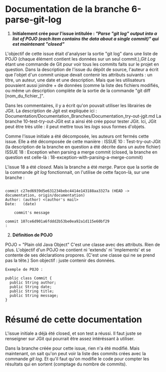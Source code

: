 # Documentation de la branche 6-parse-git-log

1. **Initialement crée pour l'issue intitulée : _"Parse "git log" output into a list of POJO (each item contains the data about a single commit)" qui est maintenant "closed"_**

L'objectif de cette issue était d'analyser la sortie "git log" dans une liste de POJO (chaque élément contient les données sur un seul commit.),_Git Log_ étant une commande de Git pour voir tous les commits faits sur le projet en question.
Dans la description de l'issue du dépôt de source, l'auteur a écrit que l'objet d'un commit unique devait contenir les attributs suivants : un titre, un auteur, une date et une description. Mais que les utilisateurs pouvaient aussi joindre + de données (comme la liste des fichiers modifiés, ou même un description complète de la sortie de la commande "git diff [nom_du_fichier_]".

Dans les commentaires, il y a écrit qu'on pouvait utiliser les librairies de JGit.
La description de Jgit est expliquée ici : Documentation/Documentation_Branches/Documentation_try-out-jgit.md
La branche 10-test-try-out-JGit est a ainsi été crée ppour tester JGit.
Ici, JGit peut être très utile : il peut mettre tous les _logs_ sous formes d'objets.

Comme l'issue initiale a été décomposée, les auteurs ont fermés cette issue.
Elle a été décomposée de cette manière :
ISSUE 10 : Test-try-out-JGit (la description de la branche en question a été décrite dans un autre fichier)
ISSUE 18 : Exception when parsing a merge commit (closed, la branche en question est celle-là : 18-exception-with-parsing-a-merge-commit)

L'issue 18 a été _closed_. Mais la branche a été _merge_.
Parce que la sortie de la commande _git log_ fonctionnait, on l'utilise de cette façon-là, sur une branche :

```$ git log

commit c27ed6939d5e631234bebc4414e143188aa3327a (HEAD -> documentation, origin/documentation)
Author: (author) <(author's mail>
Date:   (date)

    commit's message

commit 107ce6d901a6fddd2b53be0ea92a1d115e60bf29
:

```

2. **Définition de POJO**

POJO = "Plain old Java Object"
C'est une classe avec des attributs. Rien de plus. L'objectif d'un POJO ne contient ni 'extends' ni 'implements' et se contente de ses déclarations propores. (C'est une classe qui ne se prend pas la tête.) Son objectif : juste contenir des données.

```
Exemple de POJO : 

public class Commit {
  public String author;
  public String date;
  public String title;
  public String message;
}

```

# Résumé de cette documentation
L'issue initiale a déjà été closed, et son test a réussi.
Il faut juste se renseigner sur JGit qui pourrait être assez intéréssant à utiliser.

Dans la branche créée pour cette issue, rien n'a été modifié. Mais maintenant, on sait qu'on peut voir la liste des commits crées avec la commande _git log_. Et qu'il faut qu'on modifie le code pour compter les résultats qui en sortent (comptage du nombre de commits).




